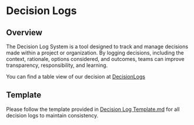 # Decision Logs

## Overview
The Decision Log System is a tool designed to track and manage decisions made within a project or organization. By logging decisions, including the context, rationale, options considered, and outcomes, teams can improve transparency, responsibility, and learning.

You can find a table view of our decision at [DecisionLogs](https://github.com/orgs/24-S1-2-C-Moral-Decisions/projects/3/views/1)

## Template
Please follow the template provided in [Decision Log Template.md](DecisionLogTemplate.md) for all decision logs to maintain consistency.